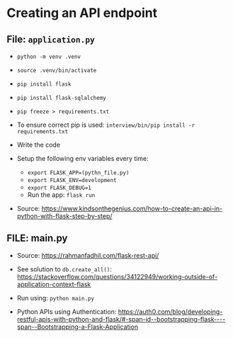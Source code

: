 # Creating an API endpoint

## File: `application.py`

* `python -m venv .venv`

* `source .venv/bin/activate`

* `pip install flask`

* `pip install flask-sqlalchemy`

*  `pip freeze > requirements.txt`

* To ensure correct pip is used: `interview/bin/pip install -r requirements.txt`

* Write the code

* Setup the following env variables every time:
    * `export FLASK_APP=(pythn_file.py)`
    * `export FLASK_ENV=development`
    * `export FLASK_DEBUG=1`
    * Run the app: `flask run`

* Source: https://www.kindsonthegenius.com/how-to-create-an-api-in-python-with-flask-step-by-step/


## FILE: main.py

* Source: https://rahmanfadhil.com/flask-rest-api/

* See solution to `db.create_all()`: https://stackoverflow.com/questions/34122949/working-outside-of-application-context-flask

* Run using: `python main.py`

* Python APIs using Authentication: https://auth0.com/blog/developing-restful-apis-with-python-and-flask/#-span-id--bootstrapping-flask----span--Bootstrapping-a-Flask-Application

